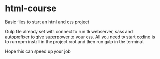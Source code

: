 # html-course
Basic files to start an html and css project

Gulp file already set with connect to run th webserver, sass and autoprefixer to give superpower to your css.
All you need to start coding is to run npm install in the project root and then run gulp in the terminal.

Hope this can speed up your job.
